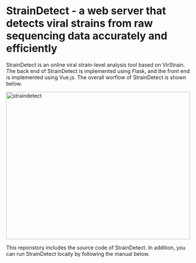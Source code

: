 # StrainDetect - a web server that detects viral strains from raw sequencing data accurately and efficiently
StrainDetect is an online viral strain-level analysis tool based on VirStrain. The back end of StrainDetect is implemented using Flask, and the front end is implemented using Vue.js.
The overall worflow of StrainDetect is shown below. 

<img width="500" height="400" src="https://user-images.githubusercontent.com/22760266/208287028-ab94e92c-7c5f-45f6-9a65-054d4a4fe935.png" alt="straindetect">

This reponstory includes the source code of StrainDetect. In addition, you can run StrainDetect locally by following the manual below.
